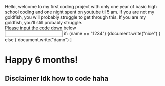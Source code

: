 <html>
Hello, welcome to my first coding project with only one year of basic high school coding and one night spent on youtube til 5 am. If you are not my goldfish, you will probably struggle to get through this. If you are my goldfish, you'll still probably struggle.
<br>
<body>
Please input the code down below
<form class="passform"> 
    <input type="text" name="input_field" id="nm">
    if: (name == "1234") {document.write("nice")
    }
    else {
    document.write("damn")
    ]
<h1> Happy 6 months!</h1>
<h2> Disclaimer Idk how to code haha</h2>
 </body>
</html>
